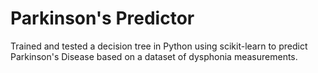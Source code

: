 # Parkinson's Predictor
Trained and tested a decision tree in Python using scikit-learn to predict Parkinson's Disease based on a dataset of dysphonia measurements.
